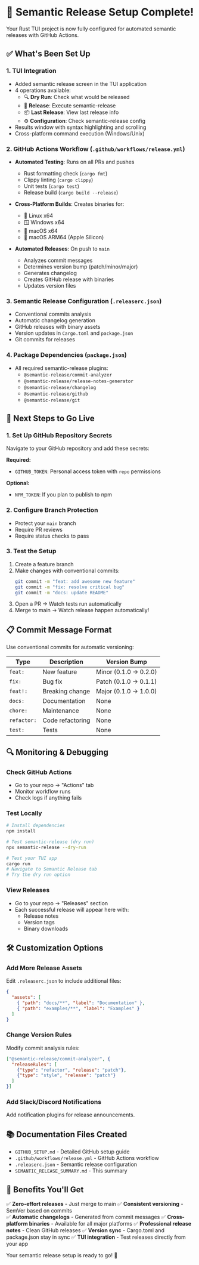 # 🚀 Semantic Release Setup Complete!

Your Rust TUI project is now fully configured for automated semantic releases with GitHub Actions.

## ✅ What's Been Set Up

### 1. **TUI Integration** 
- Added semantic release screen in the TUI application
- 4 operations available:
  - 🔍 **Dry Run**: Check what would be released
  - 🚀 **Release**: Execute semantic-release 
  - 📦 **Last Release**: View last release info
  - ⚙️ **Configuration**: Check semantic-release config
- Results window with syntax highlighting and scrolling
- Cross-platform command execution (Windows/Unix)

### 2. **GitHub Actions Workflow** (`.github/workflows/release.yml`)
- **Automated Testing**: Runs on all PRs and pushes
  - Rust formatting check (`cargo fmt`)
  - Clippy linting (`cargo clippy`)
  - Unit tests (`cargo test`)
  - Release build (`cargo build --release`)

- **Cross-Platform Builds**: Creates binaries for:
  - 🐧 Linux x64
  - 🪟 Windows x64  
  - 🍎 macOS x64
  - 🍎 macOS ARM64 (Apple Silicon)

- **Automated Releases**: On push to `main`
  - Analyzes commit messages
  - Determines version bump (patch/minor/major)
  - Generates changelog
  - Creates GitHub release with binaries
  - Updates version files

### 3. **Semantic Release Configuration** (`.releaserc.json`)
- Conventional commits analysis
- Automatic changelog generation
- GitHub releases with binary assets
- Version updates in `Cargo.toml` and `package.json`
- Git commits for releases

### 4. **Package Dependencies** (`package.json`)
- All required semantic-release plugins:
  - `@semantic-release/commit-analyzer`
  - `@semantic-release/release-notes-generator`
  - `@semantic-release/changelog`
  - `@semantic-release/github`
  - `@semantic-release/git`

## 🎯 Next Steps to Go Live

### 1. **Set Up GitHub Repository Secrets**
Navigate to your GitHub repository and add these secrets:

**Required:**
- `GITHUB_TOKEN`: Personal access token with `repo` permissions

**Optional:**
- `NPM_TOKEN`: If you plan to publish to npm

### 2. **Configure Branch Protection**
- Protect your `main` branch
- Require PR reviews
- Require status checks to pass

### 3. **Test the Setup**
1. Create a feature branch
2. Make changes with conventional commits:
   ```bash
   git commit -m "feat: add awesome new feature"
   git commit -m "fix: resolve critical bug"
   git commit -m "docs: update README"
   ```
3. Open a PR → Watch tests run automatically
4. Merge to main → Watch release happen automatically!

## 📋 Commit Message Format

Use conventional commits for automatic versioning:

| Type | Description | Version Bump |
|------|-------------|--------------|
| `feat:` | New feature | Minor (0.1.0 → 0.2.0) |
| `fix:` | Bug fix | Patch (0.1.0 → 0.1.1) |
| `feat!:` | Breaking change | Major (0.1.0 → 1.0.0) |
| `docs:` | Documentation | None |
| `chore:` | Maintenance | None |
| `refactor:` | Code refactoring | None |
| `test:` | Tests | None |

## 🔍 Monitoring & Debugging

### Check GitHub Actions
- Go to your repo → "Actions" tab
- Monitor workflow runs
- Check logs if anything fails

### Test Locally
```bash
# Install dependencies
npm install

# Test semantic-release (dry run)
npx semantic-release --dry-run

# Test your TUI app
cargo run
# Navigate to Semantic Release tab
# Try the dry run option
```

### View Releases
- Go to your repo → "Releases" section
- Each successful release will appear here with:
  - Release notes
  - Version tags
  - Binary downloads

## 🛠️ Customization Options

### Add More Release Assets
Edit `.releaserc.json` to include additional files:
```json
{
  "assets": [
    { "path": "docs/**", "label": "Documentation" },
    { "path": "examples/**", "label": "Examples" }
  ]
}
```

### Change Version Rules  
Modify commit analysis rules:
```json
["@semantic-release/commit-analyzer", {
  "releaseRules": [
    {"type": "refactor", "release": "patch"},
    {"type": "style", "release": "patch"}
  ]
}]
```

### Add Slack/Discord Notifications
Add notification plugins for release announcements.

## 📚 Documentation Files Created

- `GITHUB_SETUP.md` - Detailed GitHub setup guide
- `.github/workflows/release.yml` - GitHub Actions workflow
- `.releaserc.json` - Semantic release configuration
- `SEMANTIC_RELEASE_SUMMARY.md` - This summary

## 🎉 Benefits You'll Get

✅ **Zero-effort releases** - Just merge to main
✅ **Consistent versioning** - SemVer based on commits  
✅ **Automatic changelogs** - Generated from commit messages
✅ **Cross-platform binaries** - Available for all major platforms
✅ **Professional release notes** - Clean GitHub releases
✅ **Version sync** - Cargo.toml and package.json stay in sync
✅ **TUI integration** - Test releases directly from your app

Your semantic release setup is ready to go! 🚀 